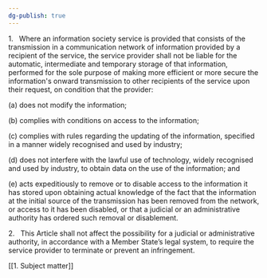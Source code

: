 ```yaml
---
dg-publish: true
---
```

1.   Where an information society service is provided that consists of the transmission in a communication network of information provided by a recipient of the service, the service provider shall not be liable for the automatic, intermediate and temporary storage of that information, performed for the sole purpose of making more efficient or more secure the information's onward transmission to other recipients of the service upon their request, on condition that the provider:

(a) does not modify the information;

(b) complies with conditions on access to the information;

(c) complies with rules regarding the updating of the information, specified in a manner widely recognised and used by industry;

(d) does not interfere with the lawful use of technology, widely recognised and used by industry, to obtain data on the use of the information; and

(e) acts expeditiously to remove or to disable access to the information it has stored upon obtaining actual knowledge of the fact that the information at the initial source of the transmission has been removed from the network, or access to it has been disabled, or that a judicial or an administrative authority has ordered such removal or disablement.

2.   This Article shall not affect the possibility for a judicial or administrative authority, in accordance with a Member State’s legal system, to require the service provider to terminate or prevent an infringement.

[[1.     Subject matter]]